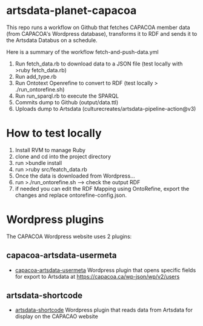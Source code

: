 # artsdata-planet-capacoa

This repo runs a workflow on Github that fetches CAPACOA member data (from CAPACOA's Wordpress database), transforms it to RDF and sends it to the Artsdata Databus on a schedule.



Here is a summary of the workflow fetch-and-push-data.yml
1. Run fetch_data.rb to download data to a JSON file (test locally with >ruby fetch_data.rb)
1. Run add_type.rb
1. Run Ontotext Openrefine to convert to RDF (test locally > ./run_ontorefine.sh)
1. Run run_sparql.rb to execute the SPARQL
1. Commits dump to Github (output/data.ttl)
1. Uploads dump to Artsdata (culturecreates/artsdata-pipeline-action@v3)

# How to test locally
1. Install RVM to manage Ruby
1. clone and cd into the project directory
1. run >bundle install
1. run >ruby src/featch_data.rb
1. Once the data is downloaded from Wordpress...
1. run >./run_ontorefine.sh --> check the output RDF
1. if needed you can edit the RDF Mapping using OntoRefine, export the changes and replace ontorefine-config.json.

# Wordpress plugins

The CAPACOA Wordpress website uses 2 plugins:

## capacoa-artsdata-usermeta
- [capacoa-artsdata-usermeta](https://github.com/culturecreates/capacoa-artsdata-usermeta) Wordpress plugin that opens specific fields for export to Artsdata at https://capacoa.ca/wp-json/wp/v2/users

## artsdata-shortcode
- [artsdata-shortcode](https://github.com/culturecreates/artsdata-shortcode) Wordpress plugin that reads data from Artsdata for display on the CAPACAO website 
